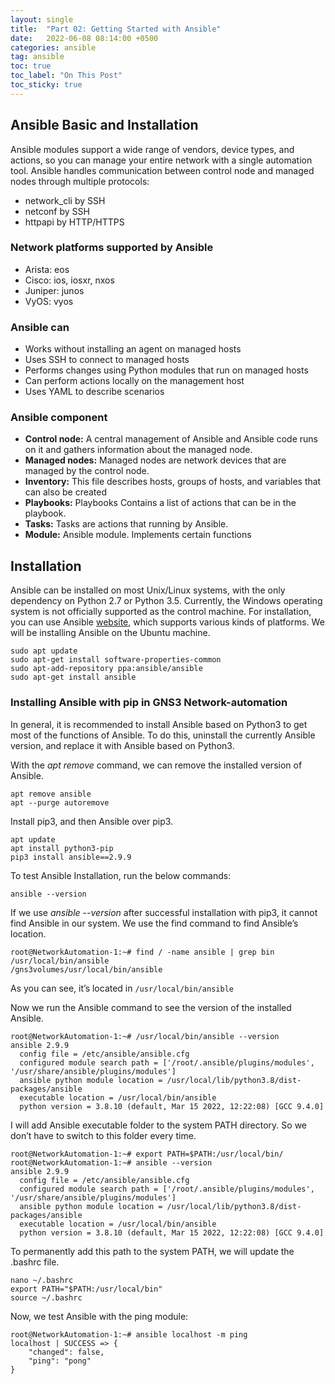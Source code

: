 ```yaml
---
layout: single
title:  "Part 02: Getting Started with Ansible"
date:   2022-06-08 08:14:00 +0500
categories: ansible
tag: ansible
toc: true
toc_label: "On This Post"
toc_sticky: true
---
```


## Ansible Basic and Installation
Ansible modules support a wide range of vendors, device types, and actions, so you can manage your entire network with a single automation tool. Ansible handles communication between control node and managed nodes through multiple protocols:

- network_cli by SSH
- netconf by SSH
- httpapi by HTTP/HTTPS

### Network platforms supported by Ansible

- Arista: eos
- Cisco: ios, iosxr, nxos
- Juniper: junos
- VyOS: vyos

### Ansible can

- Works without installing an agent on managed hosts
- Uses SSH to connect to managed hosts
- Performs changes using Python modules that run on managed hosts
- Can perform actions locally on the management host
- Uses YAML to describe scenarios

### Ansible component

- **Control node:** A central management of Ansible and Ansible code runs on it and gathers information about the managed node.
- **Managed nodes:** Managed nodes are network devices that are managed by the control node.
- **Inventory:** This file describes hosts, groups of hosts, and variables that can also be created
- **Playbooks:** Playbooks Contains a list of actions that can be in the playbook.
- **Tasks:** Tasks are actions that running by Ansible.
- **Module:** Ansible module. Implements certain functions

## Installation

Ansible can be installed on most Unix/Linux systems, with the only dependency on Python 2.7 or Python 3.5. Currently, the Windows operating system is not officially supported as the control machine. For installation, you can use Ansible [website](https://docs.ansible.com/ansible/2.9/installation_guide/index.html), which supports various kinds of platforms. We will be installing Ansible on the Ubuntu machine.

```console
sudo apt update
sudo apt-get install software-properties-common
sudo apt-add-repository ppa:ansible/ansible
sudo apt-get install ansible
```

### Installing Ansible with pip in GNS3 Network-automation

In general, it is recommended to install Ansible based on Python3 to get most of the functions of Ansible. To do this, uninstall the currently Ansible version, and replace it with Ansible based on Python3.

With the _apt remove_ command, we can remove the installed version of Ansible.

```console
apt remove ansible
apt --purge autoremove
```

Install pip3, and then Ansible over pip3.

```console
apt update
apt install python3-pip
pip3 install ansible==2.9.9
```

To test Ansible Installation, run the below commands:

```console
ansible --version
```

If we use _ansible --version_ after successful installation with pip3, it cannot find Ansible in our system. We use the find command to find Ansible’s location.

```console
root@NetworkAutomation-1:~# find / -name ansible | grep bin
/usr/local/bin/ansible
/gns3volumes/usr/local/bin/ansible
```

As you can see, it’s located in `/usr/local/bin/ansible`

Now we run the Ansible command to see the version of the installed Ansible.

```console
root@NetworkAutomation-1:~# /usr/local/bin/ansible --version
ansible 2.9.9
  config file = /etc/ansible/ansible.cfg
  configured module search path = ['/root/.ansible/plugins/modules', '/usr/share/ansible/plugins/modules']
  ansible python module location = /usr/local/lib/python3.8/dist-packages/ansible
  executable location = /usr/local/bin/ansible
  python version = 3.8.10 (default, Mar 15 2022, 12:22:08) [GCC 9.4.0]
```

I will add Ansible executable folder to the system PATH directory. So we don’t have to switch to this folder every time.

```console
root@NetworkAutomation-1:~# export PATH=$PATH:/usr/local/bin/
root@NetworkAutomation-1:~# ansible --version
ansible 2.9.9
  config file = /etc/ansible/ansible.cfg
  configured module search path = ['/root/.ansible/plugins/modules', '/usr/share/ansible/plugins/modules']
  ansible python module location = /usr/local/lib/python3.8/dist-packages/ansible
  executable location = /usr/local/bin/ansible
  python version = 3.8.10 (default, Mar 15 2022, 12:22:08) [GCC 9.4.0]
```

To permanently add this path to the system PATH, we will update the .bashrc file.

```console
nano ~/.bashrc
export PATH="$PATH:/usr/local/bin"
source ~/.bashrc
```

Now, we test Ansible with the ping module:

```console
root@NetworkAutomation-1:~# ansible localhost -m ping
localhost | SUCCESS => {
    "changed": false,
    "ping": "pong"
}
```
